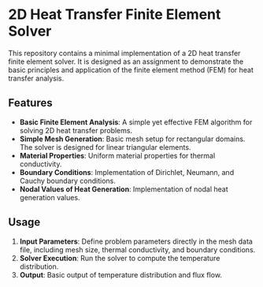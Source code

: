# 2D Heat Transfer Finite Element Solver

This repository contains a minimal implementation of a 2D heat transfer finite element solver. It is designed as an assignment to demonstrate the basic principles and application of the finite element method (FEM) for heat transfer analysis.

## Features

- **Basic Finite Element Analysis**: A simple yet effective FEM algorithm for solving 2D heat transfer problems.
- **Simple Mesh Generation**: Basic mesh setup for rectangular domains. The solver is designed for linear triangular elements. 
- **Material Properties**: Uniform material properties for thermal conductivity.
- **Boundary Conditions**: Implementation of Dirichlet, Neumann, and Cauchy boundary conditions.
- **Nodal Values of Heat Generation**: Implementation of nodal heat generation values.

## Usage

1. **Input Parameters**: Define problem parameters directly in the mesh data file, including mesh size, thermal conductivity, and boundary conditions.
2. **Solver Execution**: Run the solver to compute the temperature distribution.
3. **Output**: Basic output of temperature distribution and flux flow.

